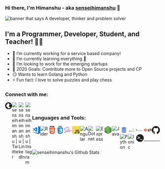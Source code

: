 ### Hi there, I'm Himanshu - aka [senseihimanshu][website] 👋

<img src="https://raw.githubusercontent.com/senseihimanshu/senseihimanshu/master/myself-chess-banner.jpg" alt="banner that says A developer, thinker and problem solver">

## I'm a Programmer, Developer, Student, and Teacher! :man_technologist:
- 🔭 I’m currently working for a service based company!
- 🌱 I’m currently learning everything 🤣
- 👯 I’m looking to work for the emerging startups
- 🥅 2020 Goals: Contribute more to Open Source projects and CP
- :smirk: Wants to learn Golang and Python 
- ⚡ Fun fact: I love to solve puzzles and play chess

### Connect with me:

[<img align="left" alt="senseihimanshu.com" width="22px" src="https://raw.githubusercontent.com/iconic/open-iconic/master/svg/globe.svg" />][website]
[<img align="left" alt="senseihimanshu | Twitter" width="22px" src="https://cdn.jsdelivr.net/npm/simple-icons@v3/icons/twitter.svg" />][twitter]
[<img align="left" alt="senseihimanshu | LinkedIn" width="22px" src="https://cdn.jsdelivr.net/npm/simple-icons@v3/icons/linkedin.svg" />][linkedin]
[<img align="left" alt="senseihimanshu | Instagram" width="22px" src="https://cdn.jsdelivr.net/npm/simple-icons@v3/icons/instagram.svg" />][instagram]

<br />

### Languages and Tools:

<img align="left" alt="Visual Studio Code" width="26px" src="https://raw.githubusercontent.com/github/explore/80688e429a7d4ef2fca1e82350fe8e3517d3494d/topics/visual-studio-code/visual-studio-code.png" />
<img align="left" alt="Rider" width="26px" src="https://blog.jetbrains.com/wp-content/uploads/2017/04/dotnet-riderlogo.jpg" />
<img align="left" alt="HTML5" width="26px" src="https://raw.githubusercontent.com/github/explore/80688e429a7d4ef2fca1e82350fe8e3517d3494d/topics/html/html.png" />
<img align="left" alt="CSS3" width="26px" src="https://raw.githubusercontent.com/github/explore/80688e429a7d4ef2fca1e82350fe8e3517d3494d/topics/css/css.png" />
<img align="left" alt="Sass" width="26px" src="https://raw.githubusercontent.com/github/explore/80688e429a7d4ef2fca1e82350fe8e3517d3494d/topics/sass/sass.png" />
<img align="left" alt="JavaScript" width="26px" src="https://raw.githubusercontent.com/github/explore/80688e429a7d4ef2fca1e82350fe8e3517d3494d/topics/javascript/javascript.png" />
<img align="left" alt="Angular" width="26px" src="https://redpanthers.co/wp-content/uploads/2017/12/angularjs.png" />
<img align="left" alt="Dotnet" width="26px" src="https://github.com/jalbertsr/logo-badge-images/blob/master/img/rsz_dotnet.png?raw=true" />
<img align="left" alt="Express" width="26px" src="https://github.com/MarioTerron/logo-images/blob/master/logos/expressjs.png" />
<img align="left" alt="Node.js" width="26px" src="https://raw.githubusercontent.com/github/explore/80688e429a7d4ef2fca1e82350fe8e3517d3494d/topics/nodejs/nodejs.png" />
<img align="left" alt="Java" width="26px" src="https://cdn.iconscout.com/icon/free/png-512/java-43-569305.png" />
<img align="left" alt="SQL" width="26px" src="https://raw.githubusercontent.com/github/explore/80688e429a7d4ef2fca1e82350fe8e3517d3494d/topics/sql/sql.png" />
<img align="left" alt="MySQL" width="26px" src="https://raw.githubusercontent.com/github/explore/80688e429a7d4ef2fca1e82350fe8e3517d3494d/topics/mysql/mysql.png" />
<img align="left" alt="MongoDB" width="26px" src="https://raw.githubusercontent.com/github/explore/80688e429a7d4ef2fca1e82350fe8e3517d3494d/topics/mongodb/mongodb.png" />
<img align="left" alt="Git" width="26px" src="https://raw.githubusercontent.com/github/explore/80688e429a7d4ef2fca1e82350fe8e3517d3494d/topics/git/git.png" />
<img align="left" alt="GitHub" width="26px" src="https://raw.githubusercontent.com/github/explore/78df643247d429f6cc873026c0622819ad797942/topics/github/github.png" />
<img align="left" alt="Python" width="26px" src="https://github.com/jalbertsr/logo-badge-images/blob/master/img/rsz_python.png?raw=true" />
<img align="left" alt="Ionic" width="26px" src="https://github.com/jalbertsr/logo-badge-images/blob/master/img/rsz_ionic.png?raw=true" />
<img align="left" alt="Terminal" width="26px" src="https://raw.githubusercontent.com/github/explore/80688e429a7d4ef2fca1e82350fe8e3517d3494d/topics/terminal/terminal.png" />

<br />
<br />

---

<img align="left" alt="senseihimanshu's Github Stats" src="https://github-readme-stats.vercel.app/api?username=senseihimanshu&show_icons=true&hide_border=true" />

[website]: https://portfolio2020sensei.herokuapp.com/
[twitter]: https://twitter.com/senseihimanshu
[instagram]: https://instagram.com/senseihimanshu
[linkedin]: https://linkedin.com/in/hsharma151197